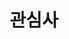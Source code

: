 ---
layout: home
title: "관심사"
description: "IT/테크, 실리콘밸리, 추천 툴 등"
permalink: "/관심사"
pagination: 
  enabled: true
  category: "관심사"
  permalink: /:num/
---